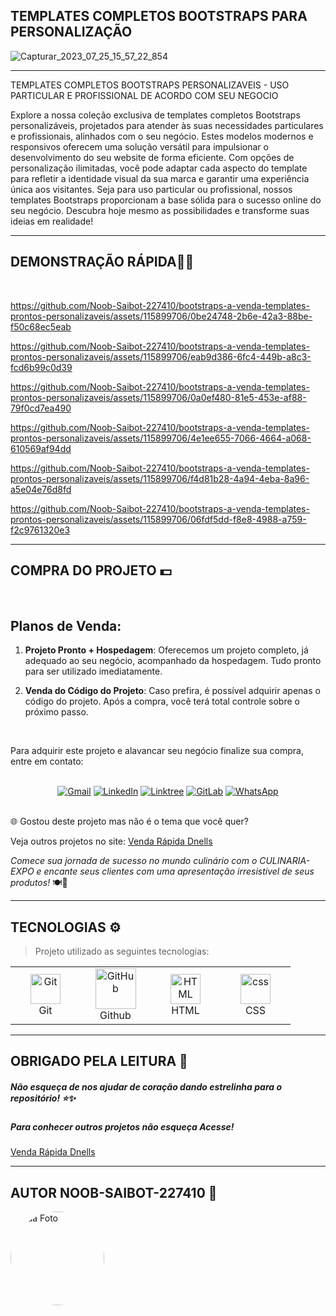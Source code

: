 ## **TEMPLATES COMPLETOS BOOTSTRAPS PARA PERSONALIZAÇÃO**

![Capturar_2023_07_25_15_57_22_854](https://github.com/Noob-Saibot-227410/bootstraps-a-venda-templates-prontos-personalizaveis/assets/115899706/5b8fe55d-19b9-4b8d-9c79-4a45d228df7f)

<hr>

TEMPLATES COMPLETOS BOOTSTRAPS PERSONALIZAVEIS - USO PARTICULAR E PROFISSIONAL DE ACORDO COM SEU NEGOCIO

Explore a nossa coleção exclusiva de templates completos Bootstraps personalizáveis, projetados para atender às suas necessidades particulares e profissionais, alinhados com o seu negócio. Estes modelos modernos e responsivos oferecem uma solução versátil para impulsionar o desenvolvimento do seu website de forma eficiente. Com opções de personalização ilimitadas, você pode adaptar cada aspecto do template para refletir a identidade visual da sua marca e garantir uma experiência única aos visitantes. Seja para uso particular ou profissional, nossos templates Bootstraps proporcionam a base sólida para o sucesso online do seu negócio. Descubra hoje mesmo as possibilidades e transforme suas ideias em realidade!

<hr>

## **DEMONSTRAÇÃO RÁPIDA**🍹🍲 

<br>


https://github.com/Noob-Saibot-227410/bootstraps-a-venda-templates-prontos-personalizaveis/assets/115899706/0be24748-2b6e-42a3-88be-f50c68ec5eab


https://github.com/Noob-Saibot-227410/bootstraps-a-venda-templates-prontos-personalizaveis/assets/115899706/eab9d386-6fc4-449b-a8c3-fcd6b99c0d39

https://github.com/Noob-Saibot-227410/bootstraps-a-venda-templates-prontos-personalizaveis/assets/115899706/0a0ef480-81e5-453e-af88-79f0cd7ea490


https://github.com/Noob-Saibot-227410/bootstraps-a-venda-templates-prontos-personalizaveis/assets/115899706/4e1ee655-7066-4664-a068-610569af94dd


https://github.com/Noob-Saibot-227410/bootstraps-a-venda-templates-prontos-personalizaveis/assets/115899706/f4d81b28-4a94-4eba-8a96-a5e04e76d8fd


https://github.com/Noob-Saibot-227410/bootstraps-a-venda-templates-prontos-personalizaveis/assets/115899706/06fdf5dd-f8e8-4988-a759-f2c9761320e3

<hr>

## COMPRA DO PROJETO 💵

<br>

## Planos de Venda:

1. **Projeto Pronto + Hospedagem**: Oferecemos um projeto completo, já adequado ao seu negócio, acompanhado da hospedagem. Tudo pronto para ser utilizado imediatamente.

2. **Venda do Código do Projeto**: Caso prefira, é possível adquirir apenas o código do projeto. Após a compra, você terá total controle sobre o próximo passo.

<br>

Para adquirir este projeto e alavancar seu negócio finalize sua compra, entre em contato: 

<br>

<div align="center">
  <a href="mailto:devops.davi@gmail.com" target="_blank"><img src="https://img.shields.io/badge/-Gmail-%23333?style=for-the-badge&logo=gmail&logoColor=white" alt="Gmail"></a>
  <a href="https://www.linkedin.com/in/davi-santos-cardoso-da-silva-b4678524a/" target="_blank"><img src="https://img.shields.io/badge/-LinkedIn-%230077B5?style=for-the-badge&logo=linkedin&logoColor=white" alt="LinkedIn"></a>
  <a href="https://linktr.ee/devops_davi" target="_blank"><img src="https://img.shields.io/badge/-Linktree-%23FF5722?style=for-the-badge" alt="Linktree"></a>
  <a href="https://gitlab.com/Noob-Saibot-227410" target="_blank"><img src="https://img.shields.io/badge/-GitLab-%23FCA121?style=for-the-badge&logo=gitlab&logoColor=white" alt="GitLab"></a>
  <a href="https://wa.me/5511976161682?text=Olá,%20estou%20entrando%20em%20contato%20através%20do%20GitHub." target="_blank"><img src="https://img.shields.io/badge/-WhatsApp-%232CA5E0?style=for-the-badge&logo=whatsapp&logoColor=white" alt="WhatsApp"></a>
</div>


<br>

🌐 Gostou deste projeto mas não é o tema que você quer?

<p> Veja outros projetos no site: <a href = https://venda-rapida-dnells.web.app/ target="_blank"> Venda Rápida Dnells</a> <p>

*Comece sua jornada de sucesso no mundo culinário com o CULINARIA-EXPO e encante seus clientes com uma apresentação irresistível de seus produtos!* 🍽️🎉

<hr>

## TECNOLOGIAS ⚙️

> Projeto utilizado as seguintes tecnologias:

<table>
  <tr>
    <td align="center" width="96">
        <img src="https://user-images.githubusercontent.com/25181517/192108372-f71d70ac-7ae6-4c0d-8395-51d8870c2ef0.png" width="48" height="48" alt="Git" />
      <br>Git
    </td>
    <td align="center" width="96">
        <img src="https://techstack-generator.vercel.app/github-icon.svg" width="65" height="65" alt="GitHub" />
      <br>Github
    </td>
      <td align="center"  width="96">
        <img src="https://skillicons.dev/icons?i=html" width="48" height="48" alt="HTML" />
      <br>HTML
    </td>
    <td align="center" width="96">
        <img src="https://skillicons.dev/icons?i=css" width="48" height="48" alt="css" />
      <br>CSS
    </td>
  </tr>
 <tr>
 </tr>
</table>
 
 <hr>

## OBRIGADO PELA LEITURA 📒

##### Não esqueça de nos ajudar de coração dando estrelinha para o repositório! ⭐✨

##### Para conhecer outros projetos não esqueça Acesse!

<a href = https://venda-rapida-dnells.web.app/ target="_blank"> Venda Rápida Dnells</a>

<hr>

## AUTOR NOOB-SAIBOT-227410 📒

<div style="width: 150px; height: 150px; border-radius: 50%; overflow: hidden;">
  <img src="https://github.com/Noob-Saibot-227410/ProgDev/assets/115899706/79d2c073-9f0d-470e-bfa5-0b0642c1ef9a.png" alt="Sua Foto" style="width: 100%; height: 100%; object-fit: cover;">
</div>

